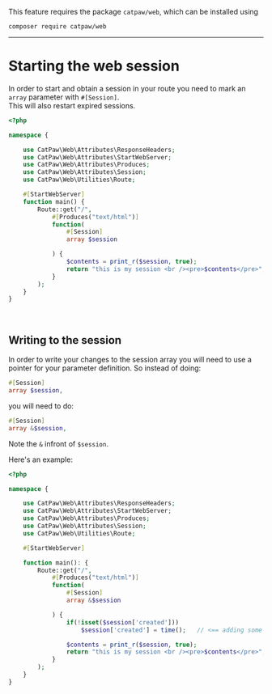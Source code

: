 This feature requires the package `catpaw/web`, which can be installed using<br/>

```
composer require catpaw/web
```

<hr/>

# Starting the web session

In order to start and obtain a session in your route you need to mark an ```array``` parameter
with ```#[Session]```.<br />
This will also restart expired sessions.

```php
<?php

namespace {

    use CatPaw\Web\Attributes\ResponseHeaders;
    use CatPaw\Web\Attributes\StartWebServer;
    use CatPaw\Web\Attributes\Produces;
    use CatPaw\Web\Attributes\Session;
    use CatPaw\Web\Utilities\Route;

    #[StartWebServer]
    function main() {
        Route::get("/",
            #[Produces("text/html")]
            function(
                #[Session]
                array $session

            ) {
                $contents = print_r($session, true);
                return "this is my session <br /><pre>$contents</pre>";
            }
        );
    }
}
```

<br />

## Writing to the session

In order to write your changes to the session array you will need to use a pointer for your parameter definition. So
instead of doing:

```php
#[Session]
array $session,
```

you will need to do:

```php
#[Session]
array &$session,
```

Note the ```&``` infront of ```$session```.

Here's an example:

```php
<?php

namespace {

    use CatPaw\Web\Attributes\ResponseHeaders;
    use CatPaw\Web\Attributes\StartWebServer;
    use CatPaw\Web\Attributes\Produces;
    use CatPaw\Web\Attributes\Session;
    use CatPaw\Web\Utilities\Route;

    #[StartWebServer]

    function main(): {
        Route::get("/",
            #[Produces("text/html")]
            function(
                #[Session]
                array &$session

            ) {
                if(!isset($session['created']))
                    $session['created'] = time();   // <== adding some stuff to the session

                $contents = print_r($session, true);
                return "this is my session <br /><pre>$contents</pre>";
            }
        );
    }
}
```
